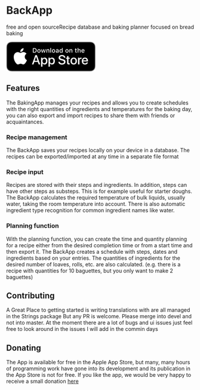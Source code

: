 #  BackApp
free and open sourceRecipe database and baking planner focused on bread baking 

[![Download on the App Store](download_on_the_app_store.svg)](https://apps.apple.com/us/app/back-app/id1574908433) 

## Features
The BakingApp manages your recipes and allows you to create schedules with the right quantities of ingredients and temperatures for the baking day, you can also export and import recipes to share them with friends or acquaintances.

### Recipe management
The BackApp saves your recipes locally on your device in a database. The recipes can be exported/imported at any time in a separate file format

### Recipe input
Recipes are stored with their steps and ingredients. In addition, steps can have other steps as substeps. This is for example useful for starter doughs.
The BackApp calculates the required temperature of bulk liquids, usually water, taking the room temperature into account. There is also automatic ingredient type recognition for common ingredient names like water.

### Planning function
With the planning function, you can create the time and quantity planning for a recipe either from the desired completion time or from a start time and then export it. The BackApp creates a schedule with steps, dates and ingredients based on your entries. The quantities of ingredients for the desired number of loaves, rolls, etc. are also calculated. (e.g. there is a recipe with quantities for 10 baguettes, but you only want to make 2 baguettes)

## Contributing
A Great Place to getting started is writing translations with are all managed in the Strings package
But any PR is welcome. Please merge into devel and not into master. 
At the moment there are a lot of bugs and ui issues just feel free to look around in the issues I will add in the commin days

## Donating
The App is available for free in the Apple App Store, but many, many hours of programming work have gone into its development and its publication in the App Store is not for free. If you like the app, we would be very happy to receive a small donation [here](https://www.paypal.com/donate?hosted_button_id=UCSFW65PP6N3U)
 

